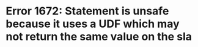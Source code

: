 # Error 1672: Statement is unsafe because it uses a UDF which may not return the same value on the sla

